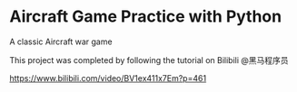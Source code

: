 # Aircraft Game Practice with Python

A classic Aircraft war game


This project was completed by following the tutorial on Bilibili @黑马程序员

https://www.bilibili.com/video/BV1ex411x7Em?p=461
